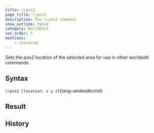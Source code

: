 ```yaml
---
title: \\pos2
page_title: \\pos2
description: The \\pos2 command.
show_outline: false
category: WorldEdit
nav_order: 3
mentions:
    - stormstqr
---
```


Sets the pos2 location of the selected area for use in other worldedit commands.

<CommandDetailsTable
    name="\\pos2"
    :categories="[
        'system', 'world', 'server', 'worldedit'
    ]"
    :requiredTags="[
        'canUseChatCommands'
    ]"
    ultraSecurityModeSecurityLevel="WorldEdit"
    version="1.0.0"
    :undoSupported="-2"
    :functional="true"
    :deprecated="false"
/>

## Syntax

`\\pos2 [location: x y z]`{lang=andexdbcmd}

<indent></indent>

## Result


## History
